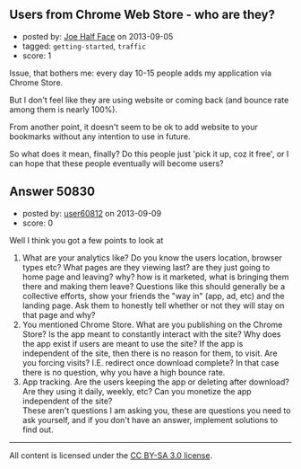 ## Users from Chrome Web Store - who are they?

- posted by: [Joe Half Face](https://stackexchange.com/users/-1/27062-joe-half-face) on 2013-09-05
- tagged: `getting-started`, `traffic`
- score: 1

Issue, that bothers me: every day 10-15 people adds my application via Chrome Store.

But I don't feel like they are using website or coming back (and bounce rate among them is nearly 100%).

From another point, it doesn't seem to be ok to add website to your bookmarks without any intention to use in future.

So what does it mean, finally? Do this people just 'pick it up, coz it free', or I can hope that these people eventually will become users?


## Answer 50830

- posted by: [user60812](https://stackexchange.com/users/-1/19115-user60812) on 2013-09-09
- score: 0

Well I think you got a few points to look at   
1. What are your analytics like? Do you know the users location, browser types etc? What pages are they viewing last? are they just going to home page and leaving? why? how is it marketed, what is bringing them there and making them leave? Questions like this should generally be a collective efforts, show your friends the "way in" (app, ad, etc) and the landing page. Ask them to honestly tell whether or not they will stay on that page and why?  
2. You mentioned Chrome Store. What are you publishing on the Chrome Store? Is the app meant to constantly interact with the site? Why does the app exist if users are meant to use the site? If the app is independent of the site, then there is no reason for them, to visit. Are you forcing visits? I.E. redirect once download complete? In that case there is no question, why you have a high bounce rate.  
3. App tracking. Are the users keeping the app or deleting after download? Are they using it daily, weekly, etc? Can you monetize the app independent of the site?  
These aren't questions I am asking you, these are questions you need to ask yourself, and if you don't have an answer, implement solutions to find out.



---

All content is licensed under the [CC BY-SA 3.0 license](https://creativecommons.org/licenses/by-sa/3.0/).
